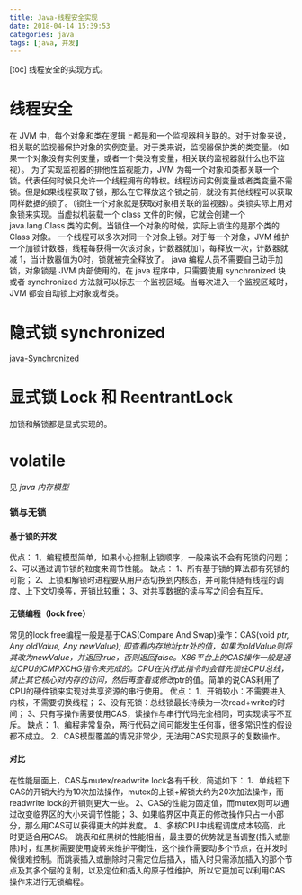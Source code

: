 ```yaml
---
title: Java-线程安全实现
date: 2018-04-14 15:39:53
categories: java
tags: [java, 并发]
---
```

[toc]
线程安全的实现方式。

# 线程安全
在 JVM 中，每个对象和类在逻辑上都是和一个监视器相关联的。对于对象来说，相关联的监视器保护对象的实例变量。对于类来说，监视器保护类的类变量。（如果一个对象没有实例变量，或者一个类没有变量，相关联的监视器就什么也不监视）。
为了实现监视器的排他性监视能力，JVM 为每一个对象和类都关联一个锁。代表任何时候只允许一个线程拥有的特权。线程访问实例变量或者类变量不需锁。但是如果线程获取了锁，那么在它释放这个锁之前，就没有其他线程可以获取同样数据的锁了。（锁住一个对象就是获取对象相关联的监视器）。类锁实际上用对象锁来实现。当虚拟机装载一个 class 文件的时候，它就会创建一个 java.lang.Class 类的实例。当锁住一个对象的时候，实际上锁住的是那个类的 Class 对象。
一个线程可以多次对同一个对象上锁。对于每一个对象，JVM 维护一个加锁计数器，线程每获得一次该对象，计数器就加1，每释放一次，计数器就减 1，当计数器值为0时，锁就被完全释放了。
java 编程人员不需要自己动手加锁，对象锁是 JVM 内部使用的。在 java 程序中，只需要使用 synchronized 块或者 synchronized 方法就可以标志一个监视区域。当每次进入一个监视区域时，JVM 都会自动锁上对象或者类。

# 隐式锁 synchronized
[java-Synchronized]()

# 显式锁 Lock 和 ReentrantLock 
加锁和解锁都是显式实现的。

# volatile
见 _java 内存模型_

### 锁与无锁

#### 基于锁的并发
优点：
1、编程模型简单，如果小心控制上锁顺序，一般来说不会有死锁的问题；
2、可以通过调节锁的粒度来调节性能。
缺点：
1、所有基于锁的算法都有死锁的可能；
2、上锁和解锁时进程要从用户态切换到内核态，并可能伴随有线程的调度、上下文切换等，开销比较重；
3、对共享数据的读与写之间会有互斥。

#### 无锁编程（lock free）
常见的lock free编程一般是基于CAS(Compare And Swap)操作：CAS(void *ptr, Any oldValue, Any newValue);
即查看内存地址ptr处的值，如果为oldValue则将其改为newValue，并返回true，否则返回false。X86平台上的CAS操作一般是通过CPU的CMPXCHG指令来完成的。CPU在执行此指令时会首先锁住CPU总线，禁止其它核心对内存的访问，然后再查看或修改*ptr的值。简单的说CAS利用了CPU的硬件锁来实现对共享资源的串行使用。
优点：
1、开销较小：不需要进入内核，不需要切换线程；
2、没有死锁：总线锁最长持续为一次read+write的时间；
3、只有写操作需要使用CAS，读操作与串行代码完全相同，可实现读写不互斥。
缺点：
1、编程非常复杂，两行代码之间可能发生任何事，很多常识性的假设都不成立。
2、CAS模型覆盖的情况非常少，无法用CAS实现原子的复数操作。

#### 对比
在性能层面上，CAS与mutex/readwrite lock各有千秋，简述如下：
1、单线程下CAS的开销大约为10次加法操作，mutex的上锁+解锁大约为20次加法操作，而readwrite lock的开销则更大一些。
2、CAS的性能为固定值，而mutex则可以通过改变临界区的大小来调节性能；
3、如果临界区中真正的修改操作只占一小部分，那么用CAS可以获得更大的并发度。
4、多核CPU中线程调度成本较高，此时更适合用CAS。
跳表和红黑树的性能相当，最主要的优势就是当调整(插入或删除)时，红黑树需要使用旋转来维护平衡性，这个操作需要动多个节点，在并发时候很难控制。而跳表插入或删除时只需定位后插入，插入时只需添加插入的那个节点及其多个层的复制，以及定位和插入的原子性维护。所以它更加可以利用CAS操作来进行无锁编程。